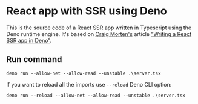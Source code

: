 # React app with SSR using Deno

This is the source code of a React SSR app written in Typescript using the Deno runtime engine.
It's based on [Craig Morten's][2] article ["Writing a React SSR app in Deno"][1].

## Run command

```
deno run --allow-net --allow-read --unstable .\server.tsx
```

If you want to reload all the imports use `--reload` Deno CLI option:

```
deno run --reload --allow-net --allow-read --unstable .\server.tsx
```

[1]: https://dev.to/craigmorten/writing-a-react-ssr-app-in-deno-2m7
[2]: https://dev.to/craigmorten
